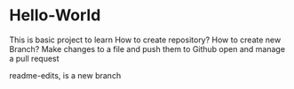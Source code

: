 # Hello-World
This is basic project to learn 
How to create repository?
How to create new Branch?
Make changes to a file and push them to Github
open and manage a pull request


readme-edits, is a new branch
